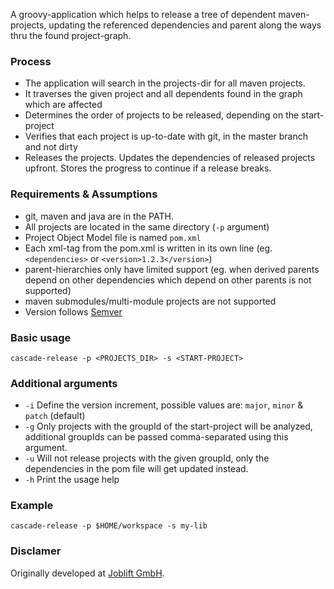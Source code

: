 A groovy-application which helps to release a tree of dependent maven-projects, updating the referenced dependencies and parent along the ways thru the found project-graph.

### Process
- The application will search in the projects-dir for all maven projects.
- It traverses the given project and all dependents found in the graph which are affected
- Determines the order of projects to be released, depending on the start-project
- Verifies that each project is up-to-date with git, in the master branch and not dirty
- Releases the projects. Updates the dependencies of released projects upfront. Stores the progress to continue if a release breaks.

### Requirements & Assumptions
- git, maven and java are in the PATH.
- All projects are located in the same directory (`-p` argument)
- Project Object Model file is named `pom.xml`
- Each xml-tag from the pom.xml is written in its own line (eg. `<dependencies>` or `<version>1.2.3</version>`)
- parent-hierarchies only have limited support (eg. when derived parents depend on other dependencies which depend on other parents is not supported)
- maven submodules/multi-module projects are not supported
- Version follows [Semver](http://semver.org)

### Basic usage

    cascade-release -p <PROJECTS_DIR> -s <START-PROJECT>
    
### Additional arguments

* `-i` Define the version increment, possible values are: `major`, `minor` & `patch` (default)
* `-g` Only projects with the groupId of the start-project will be analyzed, additional groupIds can be passed comma-separated using this argument.
* `-u` Will not release projects with the given groupId, only the dependencies in the pom file will get updated instead.
* `-h` Print the usage help

### Example

    cascade-release -p $HOME/workspace -s my-lib

### Disclamer

Originally developed at [Joblift GmbH](https://joblift.de/).
